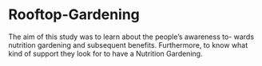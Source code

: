# Rooftop-Gardening
The aim of this study was to learn about the people’s awareness to- wards nutrition gardening and subsequent benefits. Furthermore, to know what kind of support they look for to have a Nutrition Gardening. 
